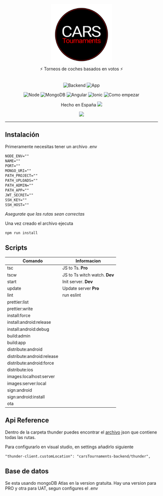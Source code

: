 <div align="center">
  <img src="./images/logo.png" width="200" />
</div>
<div align="center">
  ⚡️ Torneos de coches basados en votos ⚡️
</div>
<br />
<div align="center">

![Backend](https://github.com/josexs/carsTournaments-backend/actions/workflows/deploy.yml/badge.svg)
![App](https://github.com/josexs/carsTournaments-app/actions/workflows/build.yml/badge.svg)

![Node](https://img.shields.io/badge/Node.js-339933?style=for-the-badge&logo=nodedotjs&logoColor=white) ![MongoDB](https://img.shields.io/badge/MongoDB-4EA94B?style=for-the-badge&logo=mongodb&logoColor=white) ![Angular](https://img.shields.io/badge/Angular-DD0031?style=for-the-badge&logo=angular&logoColor=white) ![Ionic](https://img.shields.io/badge/Ionic-3880FF?style=for-the-badge&logo=ionic&logoColor=white) ![Como empezar](https://img.shields.io/badge/Capacitor-119EFF?style=for-the-badge&logo=Capacitor&logoColor=white)

Hecho en España <img src="https://cdn.freebiesupply.com/logos/large/2x/spainc-logo-svg-vector.svg" width="20" />

<a href="https://twitter.com/CarsTournaments"><img src="https://img.shields.io/twitter/follow/CarsTournaments" /></a>

</div>

---

## Instalación

Primeramente necesitas tener un archivo .env

```
NODE_ENV=""
NAME=""
PORT=""
MONGO_URI=""
PATH_PROJECT=""
PATH_UPLOADS=""
PATH_ADMIN=""
PATH_APP=""
JWT_SECRET=""
SSH_KEY=""
SSH_HOST=""
```

_Asegurate que las rutas sean correctas_

Una vez creado el archivo ejecuta

```
npm run install
```

## Scripts

| Comando                    | Informacion                   |
| -------------------------- | ----------------------------- |
| tsc                        | JS to Ts. **Pro**             |
| tscw                       | JS to Ts witch watch. **Dev** |
| start                      | Init server. **Dev**          |
| update                     | Update server **Pro**         |
| lint                       | run eslint                    |
| prettier:list              |                               |
| prettier:write             |                               |
| install:force              |                               |
| install:android:release    |                               |
| install:android:debug      |                               |
| build:admin                |                               |
| build:app                  |                               |
| distribute:android         |                               |
| distribute:android:release |                               |
| distribute:android:force   |                               |
| distribute:ios             |                               |
| images:localhost:server    |                               |
| images:server:local        |                               |
| sign:android               |                               |
| sign:android:install       |                               |
| ota                        |                               |

## Api Reference

Dentro de la carpeta thunder puedes encontrar el [archivo](https://github.com/josexs/carsTournaments-backend/blob/master/thunder/thunderclient.json) json que contiene todas las rutas.

Para configurarlo en visual studio, en settings añadirlo siguiente

```
"thunder-client.customLocation": "carsTournaments-backend/thunder",
```

## Base de datos

Se esta usando mongoDB Atlas en la version gratuita. Hay una version para PRO y otra para UAT, segun configures el .env
